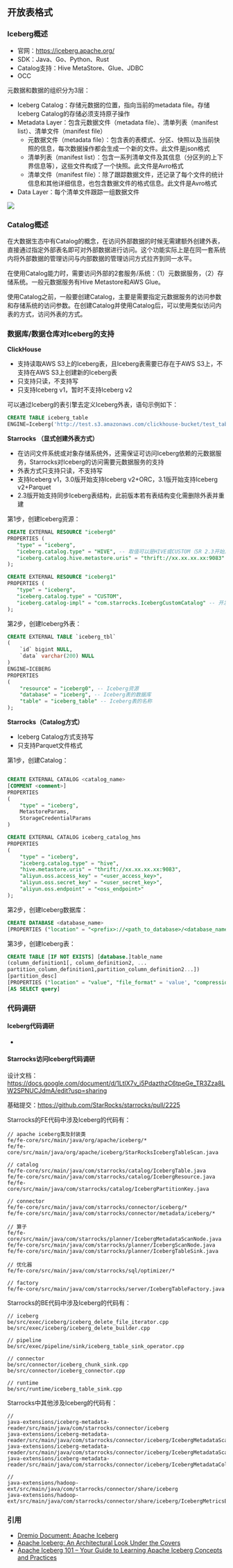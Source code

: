 ## 开放表格式

### Iceberg概述

- 官网：https://iceberg.apache.org/
- SDK：Java、Go、Python、Rust
- Catalog支持：Hive MetaStore、Glue、JDBC
- OCC

元数据和数据的组织分为3层：

- Iceberg Catalog：存储元数据的位置，指向当前的metadata file。存储Iceberg Catalog的存储必须支持原子操作
- Metadata Layer：包含元数据文件（metadata file）、清单列表（manifest list）、清单文件（manifest file）
  - 元数据文件（metadata file）：包含表的表模式、分区、快照以及当前快照的信息，每次数据操作都会生成一个新的文件。此文件是json格式
  - 清单列表（manifest list）：包含一系列清单文件及其信息（分区列的上下界信息等），这些文件构成了一个快照。此文件是Avro格式
  - 清单文件（manifest file）：除了跟踪数据文件，还记录了每个文件的统计信息和其他详细信息，也包含数据文件的格式信息。此文件是Avro格式
- Data Layer：每个清单文件跟踪一组数据文件

![](/techdoc/docs/database/images/iceberg-architecture.png)

### Catalog概述

在大数据生态中有Catalog的概念，在访问外部数据的时候无需建额外创建外表，直接通过指定外部表名即可对外部数据进行访问。这个功能实际上是在同一套系统内将外部数据的管理访问与内部数据的管理访问方式拉齐到同一水平。

在使用Catalog能力时，需要访问外部的2套服务/系统：（1）元数据服务，（2）存储系统。一般元数据服务有Hive Metastore和AWS Glue。

使用Catalog之前，一般要创建Catalog，主要是需要指定元数据服务的访问参数和存储系统的访问参数。在创建Catalog并使用Catalog后，可以使用类似访问内表的方式，访问外表的方式。

### 数据库/数据仓库对Iceberg的支持

**ClickHouse**

- 支持读取AWS S3上的Iceberg表，且Iceberg表需要已存在于AWS S3上，不支持在AWS S3上创建新的Iceberg表
- 只支持只读，不支持写
- 只支持Iceberg v1，暂时不支持Iceberg v2

可以通过Iceberg的表引擎去定义Iceberg外表，语句示例如下：

```sql
CREATE TABLE iceberg_table
ENGINE=Iceberg('http://test.s3.amazonaws.com/clickhouse-bucket/test_table', 'test', 'test');
```

**Starrocks （显式创建外表方式）**

- 在访问文件系统或对象存储系统外，还需保证可访问Iceberg依赖的元数据服务，Starrocks对Iceberg的访问需要元数据服务的支持
- 外表方式只支持只读，不支持写
- 支持Iceberg v1，3.0版开始支持Iceberg v2+ORC，3.1版开始支持Iceberg v2+Parquet
- 2.3版开始支持同步Iceberg表结构，此前版本若有表结构变化需删除外表并重建

第1步，创建Iceberg资源：

```sql
CREATE EXTERNAL RESOURCE "iceberg0"
PROPERTIES (
   "type" = "iceberg",
   "iceberg.catalog.type" = "HIVE", -- 取值可以是HIVE或CUSTOM（SR 2.3开始）
   "iceberg.catalog.hive.metastore.uris" = "thrift://xx.xx.xx.xx:9083" -- Hive Metastore 的 URI
);

CREATE EXTERNAL RESOURCE "iceberg1"
PROPERTIES (
   "type" = "iceberg",
   "iceberg.catalog.type" = "CUSTOM",
   "iceberg.catalog-impl" = "com.starrocks.IcebergCustomCatalog" -- 开发的custom catalog的全限定类名
);
```

第2步，创建Iceberg外表：

```sql
CREATE EXTERNAL TABLE `iceberg_tbl`
(
    `id` bigint NULL,
    `data` varchar(200) NULL
)
ENGINE=ICEBERG
PROPERTIES
(
    "resource" = "iceberg0", -- Iceberg资源
    "database" = "iceberg", -- Iceberg表的数据库
    "table" = "iceberg_table" -- Iceberg表的名称
);
```

**Starrocks（Catalog方式）**

- Iceberg Catalog方式支持写
- 只支持Parquet文件格式

第1步，创建Catalog：

```sql

CREATE EXTERNAL CATALOG <catalog_name>
[COMMENT <comment>]
PROPERTIES
(
    "type" = "iceberg",
    MetastoreParams,
    StorageCredentialParams
)

CREATE EXTERNAL CATALOG iceberg_catalog_hms
PROPERTIES
(
    "type" = "iceberg",
    "iceberg.catalog.type" = "hive",
    "hive.metastore.uris" = "thrift://xx.xx.xx.xx:9083",
    "aliyun.oss.access_key" = "<user_access_key>",
    "aliyun.oss.secret_key" = "<user_secret_key>",
    "aliyun.oss.endpoint" = "<oss_endpoint>"
);
```

第2步，创建Iceberg数据库：

```sql
CREATE DATABASE <database_name>
[PROPERTIES ("location" = "<prefix>://<path_to_database>/<database_name.db>/")]
```

第3步，创建Iceberg表：

```sql
CREATE TABLE [IF NOT EXISTS] [database.]table_name
(column_definition1[, column_definition2, ...
partition_column_definition1,partition_column_definition2...])
[partition_desc]
[PROPERTIES ("location" = "value", "file_format" = 'value', "compression_codec" = "", ...)]
[AS SELECT query]
```

### 代码调研

#### Iceberg代码调研

- 

#### Starrocks访问Iceberg代码调研

设计文档：https://docs.google.com/document/d/1LtIX7v_i5PdazthzC6tpeGe_TR3Zza8LW2SPNUCJdmA/edit?usp=sharing

基础提交：https://github.com/StarRocks/starrocks/pull/2225

Starrocks的FE代码中涉及Iceberg的代码有：

```
// apache iceberg类及封装类
fe/fe-core/src/main/java/org/apache/iceberg/*
fe/fe-core/src/main/java/org/apache/iceberg/StarRocksIcebergTableScan.java

// catalog
fe/fe-core/src/main/java/com/starrocks/catalog/IcebergTable.java
fe/fe-core/src/main/java/com/starrocks/catalog/IcebergResource.java
fe/fe-core/src/main/java/com/starrocks/catalog/IcebergPartitionKey.java

// connector
fe/fe-core/src/main/java/com/starrocks/connector/iceberg/*
fe/fe-core/src/main/java/com/starrocks/connector/metadata/iceberg/*

// 算子
fe/fe-core/src/main/java/com/starrocks/planner/IcebergMetadataScanNode.java
fe/fe-core/src/main/java/com/starrocks/planner/IcebergScanNode.java
fe/fe-core/src/main/java/com/starrocks/planner/IcebergTableSink.java

// 优化器
fe/fe-core/src/main/java/com/starrocks/sql/optimizer/*

// factory
fe/fe-core/src/main/java/com/starrocks/server/IcebergTableFactory.java
```

Starrocks的BE代码中涉及Iceberg的代码有：

```
// iceberg
be/src/exec/iceberg/iceberg_delete_file_iterator.cpp
be/src/exec/iceberg/iceberg_delete_builder.cpp

// pipeline
be/src/exec/pipeline/sink/iceberg_table_sink_operator.cpp

// connector
be/src/connector/iceberg_chunk_sink.cpp
be/src/connector/iceberg_connector.cpp

// runtime
be/src/runtime/iceberg_table_sink.cpp
```

Starrocks中其他涉及Iceberg的代码有：

```
//
java-extensions/iceberg-metadata-reader/src/main/java/com/starrocks/connector/iceberg
java-extensions/iceberg-metadata-reader/src/main/java/com/starrocks/connector/iceberg/IcebergMetadataScanner.java
java-extensions/iceberg-metadata-reader/src/main/java/com/starrocks/connector/iceberg/IcebergMetadataScannerFactory.java
java-extensions/iceberg-metadata-reader/src/main/java/com/starrocks/connector/iceberg/IcebergMetadataColumnValue.java

//
java-extensions/hadoop-ext/src/main/java/com/starrocks/connector/share/iceberg
java-extensions/hadoop-ext/src/main/java/com/starrocks/connector/share/iceberg/IcebergMetricsBean.java
```



### 引用

- [Dremio Document: Apache Iceberg](https://docs.dremio.com/current/sonar/query-manage/data-formats/apache-iceberg/)
- [Apache Iceberg: An Architectural Look Under the Covers](https://www.dremio.com/resources/guides/apache-iceberg-an-architectural-look-under-the-covers/)
- [Apache Iceberg 101 – Your Guide to Learning Apache Iceberg Concepts and Practices](https://www.dremio.com/blog/apache-iceberg-101-your-guide-to-learning-apache-iceberg-concepts-and-practices/)



